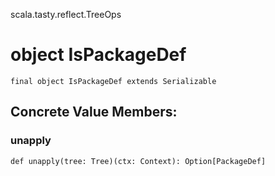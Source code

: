 scala.tasty.reflect.TreeOps
# object IsPackageDef

<pre><code class="language-scala" >final object IsPackageDef extends Serializable</pre></code>
## Concrete Value Members:
### unapply
<pre><code class="language-scala" >def unapply(tree: Tree)(ctx: Context): Option[PackageDef]</pre></code>

